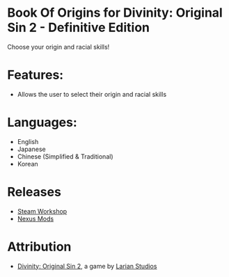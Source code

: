 Book Of Origins for Divinity: Original Sin 2 - Definitive Edition
=======
Choose your origin and racial skills! 

# Features:
* Allows the user to select their origin and racial skills

# Languages:
* English
* Japanese
* Chinese (Simplified & Traditional)
* Korean

# Releases
* [Steam Workshop](https://steamcommunity.com/sharedfiles/filedetails/?id=2020334615)
* [Nexus Mods](https://www.nexusmods.com/divinityoriginalsin2definitiveedition/mods/241)

# Attribution
- [Divinity: Original Sin 2](http://store.steampowered.com/app/435150/Divinity_Original_Sin_2/), a game by [Larian Studios](http://larian.com/)
